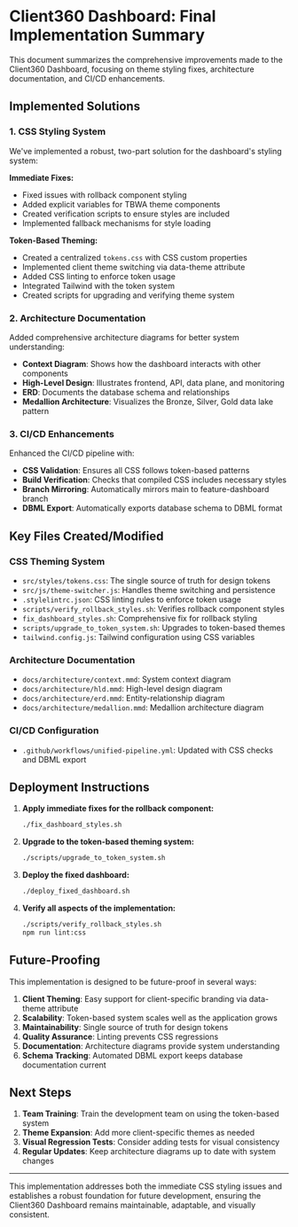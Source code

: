 # Client360 Dashboard: Final Implementation Summary

This document summarizes the comprehensive improvements made to the Client360 Dashboard, focusing on theme styling fixes, architecture documentation, and CI/CD enhancements.

## Implemented Solutions

### 1. CSS Styling System

We've implemented a robust, two-part solution for the dashboard's styling system:

**Immediate Fixes:**
- Fixed issues with rollback component styling
- Added explicit variables for TBWA theme components
- Created verification scripts to ensure styles are included
- Implemented fallback mechanisms for style loading

**Token-Based Theming:**
- Created a centralized `tokens.css` with CSS custom properties
- Implemented client theme switching via data-theme attribute
- Added CSS linting to enforce token usage
- Integrated Tailwind with the token system
- Created scripts for upgrading and verifying theme system

### 2. Architecture Documentation

Added comprehensive architecture diagrams for better system understanding:

- **Context Diagram**: Shows how the dashboard interacts with other components
- **High-Level Design**: Illustrates frontend, API, data plane, and monitoring
- **ERD**: Documents the database schema and relationships
- **Medallion Architecture**: Visualizes the Bronze, Silver, Gold data lake pattern

### 3. CI/CD Enhancements

Enhanced the CI/CD pipeline with:

- **CSS Validation**: Ensures all CSS follows token-based patterns
- **Build Verification**: Checks that compiled CSS includes necessary styles
- **Branch Mirroring**: Automatically mirrors main to feature-dashboard branch
- **DBML Export**: Automatically exports database schema to DBML format

## Key Files Created/Modified

### CSS Theming System
- `src/styles/tokens.css`: The single source of truth for design tokens
- `src/js/theme-switcher.js`: Handles theme switching and persistence
- `.stylelintrc.json`: CSS linting rules to enforce token usage
- `scripts/verify_rollback_styles.sh`: Verifies rollback component styles
- `fix_dashboard_styles.sh`: Comprehensive fix for rollback styling
- `scripts/upgrade_to_token_system.sh`: Upgrades to token-based themes
- `tailwind.config.js`: Tailwind configuration using CSS variables

### Architecture Documentation
- `docs/architecture/context.mmd`: System context diagram
- `docs/architecture/hld.mmd`: High-level design diagram
- `docs/architecture/erd.mmd`: Entity-relationship diagram
- `docs/architecture/medallion.mmd`: Medallion architecture diagram

### CI/CD Configuration
- `.github/workflows/unified-pipeline.yml`: Updated with CSS checks and DBML export

## Deployment Instructions

1. **Apply immediate fixes for the rollback component:**
   ```bash
   ./fix_dashboard_styles.sh
   ```

2. **Upgrade to the token-based theming system:**
   ```bash
   ./scripts/upgrade_to_token_system.sh
   ```

3. **Deploy the fixed dashboard:**
   ```bash
   ./deploy_fixed_dashboard.sh
   ```

4. **Verify all aspects of the implementation:**
   ```bash
   ./scripts/verify_rollback_styles.sh
   npm run lint:css
   ```

## Future-Proofing

This implementation is designed to be future-proof in several ways:

1. **Client Theming**: Easy support for client-specific branding via data-theme attribute
2. **Scalability**: Token-based system scales well as the application grows
3. **Maintainability**: Single source of truth for design tokens
4. **Quality Assurance**: Linting prevents CSS regressions
5. **Documentation**: Architecture diagrams provide system understanding
6. **Schema Tracking**: Automated DBML export keeps database documentation current

## Next Steps

1. **Team Training**: Train the development team on using the token-based system
2. **Theme Expansion**: Add more client-specific themes as needed
3. **Visual Regression Tests**: Consider adding tests for visual consistency
4. **Regular Updates**: Keep architecture diagrams up to date with system changes

---

This implementation addresses both the immediate CSS styling issues and establishes a robust foundation for future development, ensuring the Client360 Dashboard remains maintainable, adaptable, and visually consistent.